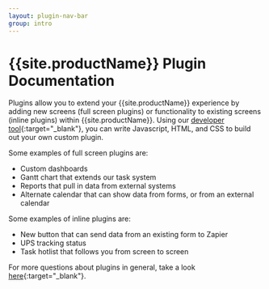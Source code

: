 ```yaml
---
layout: plugin-nav-bar
group: intro
---
```


# {{site.productName}} Plugin Documentation

Plugins allow you to extend your {{site.productName}} experience by adding new screens (full screen plugins) or functionality to existing screens (inline plugins) within {{site.productName}}.  Using our [developer tool]({{site.clientDomain}}/account/developer){:target="_blank"}, you can write Javascript, HTML, and CSS to build out your own custom plugin.

Some examples of full screen plugins are:

* Custom dashboards
* Gantt chart that extends our task system
* Reports that pull in data from external systems
* Alternate calendar that can show data from forms, or from an external calendar

Some examples of inline plugins are:

* New button that can send data from an existing form to Zapier
* UPS tracking status
* Task hotlist that follows you from screen to screen

For more questions about plugins in general, take a look [here]({{site.supportDomain}}/knowledgebase/topics/51673-plugins){:target="_blank"}.

